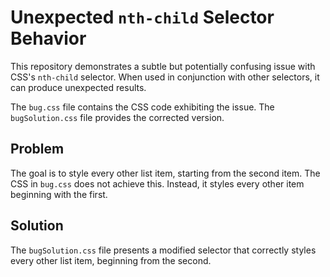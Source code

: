 # Unexpected `nth-child` Selector Behavior

This repository demonstrates a subtle but potentially confusing issue with CSS's `nth-child` selector. When used in conjunction with other selectors, it can produce unexpected results.

The `bug.css` file contains the CSS code exhibiting the issue. The `bugSolution.css` file provides the corrected version.

## Problem
The goal is to style every other list item, starting from the second item.  The CSS in `bug.css` does not achieve this. Instead, it styles every other item beginning with the first.

## Solution
The `bugSolution.css` file presents a modified selector that correctly styles every other list item, beginning from the second.